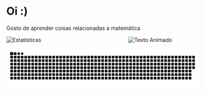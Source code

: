 # Oi :)
Gosto de aprender coisas relacionadas a matemática

![Estatísticas](https://github-readme-stats.vercel.app/api?username=SOPHI-A9&show_icons=true&hide_title=true&theme=dark&border_color=563285&icon_color=563285)   <img src="https://media1.tenor.com/m/_2SIBTXgiFwAAAAC/teh-cat-comin.gif" alt="Texto Animado" width="185" style="float: right; margin-left: 20px;" />
                                                                                                                                           


<picture align="center">
  <source media="(prefers-color-scheme: dark)" srcset="https://raw.githubusercontent.com/SOPHI-A9/SOPHI-A9/output/github-contribution-grid-snake-dark.svg">
  <source media="(prefers-color-scheme: light)" srcset="https://raw.githubusercontent.com/SOPHI-A9/SOPHI-A9/output/github-contribution-grid-snake-dark.svg">
  <img align="center" alt="github contribution grid snake animation" src="https://raw.githubusercontent.com/SOPHI-A9/SOPHI-A9/output/github-contribution-grid-snake.svg">
</picture>
<br><br>


